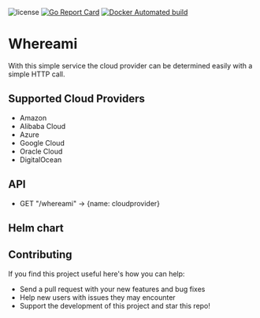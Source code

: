 ![license](http://img.shields.io/badge/license-Apache%20v2-orange.svg)
[![Go Report Card](https://goreportcard.com/badge/github.com/banzaicloud/whereami)](https://goreportcard.com/report/github.com/banzaicloud/whereami)
[![Docker Automated build](https://img.shields.io/docker/automated/banzaicloud/whereami.svg)](https://hub.docker.com/r/banzaicloud/whereami/)

# Whereami

With this simple service the cloud provider can be determined easily with a simple HTTP call.

## Supported Cloud Providers

- Amazon
- Alibaba Cloud
- Azure
- Google Cloud
- Oracle Cloud
- DigitalOcean

## API

- GET "/whereami" -> {name: cloudprovider}

## Helm chart

## Contributing

If you find this project useful here's how you can help:

- Send a pull request with your new features and bug fixes
- Help new users with issues they may encounter
- Support the development of this project and star this repo!
